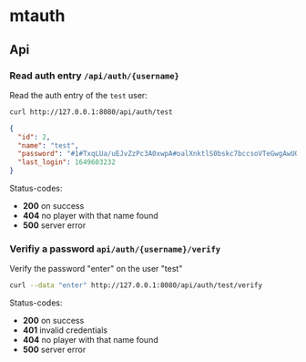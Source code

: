 # mtauth

## Api

### Read auth entry `/api/auth/{username}`

Read the auth entry of the `test` user:
```bash
curl http://127.0.0.1:8080/api/auth/test
```

```json
{
  "id": 2,
  "name": "test",
  "password": "#1#TxqLUa/uEJvZzPc3A0xwpA#oalXnktlS0bskc7bccsoVTeGwgAwUOyYhhceBu7wAyITkYjCtrzcDg6W5Co5V+oWUSG13y7TIoEfIg6rafaKzAbwRUC9RVGCeYRIUaa0hgEkIe9VkDmpeQ/kfF8zT8p7prOcpyrjWIJR+gmlD8Bf1mrxoPoBLDbvmxkcet327kQ9H4EMlIlv+w3XCufoPGFQ1UrfWiVqqK8dEmt/ldLPfxiK1Rg8MkwswEekymP1jyN9Cpq3w8spVVcjsxsAzI5M7QhSyqMMrIThdgBsUqMBOCULdV+jbRBBiA/ClywtZ8vvBpN9VGqsQuhmQG0h5x3fqPyR2XNdp9Ocm3zHBoJy/w",
  "last_login": 1649603232
}
```

Status-codes:
* **200** on success
* **404** no player with that name found
* **500** server error

### Verifiy a password `api/auth/{username}/verify`

Verify the password "enter" on the user "test"
```bash
curl --data "enter" http://127.0.0.1:8080/api/auth/test/verify
```

Status-codes:
* **200** on success
* **401** invalid credentials
* **404** no player with that name found
* **500** server error